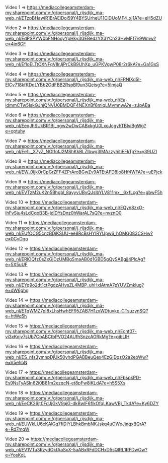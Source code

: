 Video 1 => https://mediacollegeamsterdam-my.sharepoint.com/:v:/g/personal/j_rijsdijk_ma-web_nl/ETzpBHawiR1BrAEiDoi59Y4BYSUrheU11CiDUoMF4_xj1A?e=eH5dZU

Video 2 => https://mediacollegeamsterdam-my.sharepoint.com/:v:/g/personal/j_rijsdijk_ma-web_nl/EdPSPYW0bFNHooyYpHky3GEBedzYX3YCh23HvMFf7v9Wmw?e=4in6GF

Video 3 => https://mediacollegeamsterdam-my.sharepoint.com/:v:/g/personal/j_rijsdijk_ma-web_nl/EfIoELTtOXNFqVIIrJjPrCkB9UhXp_uGPKVgwP08r2r6kA?e=Ga1GsS

Video 4 => https://mediacollegeamsterdam-my.sharepoint.com/:v:/g/personal/j_rijsdijk_ma-web_nl/ERNlXd5l-ElCv718kfKDqLYBb2OdFBB2RspBI9un3Qeisg?e=5ImjaQ

Video 5 => https://mediacollegeamsterdam-my.sharepoint.com/:v:/g/personal/j_rijsdijk_ma-web_nl/Ea-ldmmCTw5IskGJhjQNVU0BMDQF4NEXnBf6miqLMvmnwA?e=zJpABa

Video 6 => https://mediacollegeamsterdam-my.sharepoint.com/:v:/g/personal/j_rijsdijk_ma-web_nl/EeqJhSUkBR1Bj_ngw2wDwCABxkgU0LxoJcgyhTBlviBgWg?e=optuhy

Video 7 => https://mediacollegeamsterdam-my.sharepoint.com/:v:/g/personal/j_rijsdijk_ma-web_nl/Ee1L_X7yZ_NOl1ofJ2MShKkBLZIbwg3lMAzzyhitiEFkTg?e=y39UZI

Video 8 => https://mediacollegeamsterdam-my.sharepoint.com/:v:/g/personal/j_rijsdijk_ma-web_nl/EW_0IjkOrCpGrZFF4ZPrAroBGwZv9ATEtAFD8Io8Hf4WFA?e=uEPjck

Video 9 => https://mediacollegeamsterdam-my.sharepoint.com/:v:/g/personal/j_rijsdijk_ma-web_nl/EVTzM2uK2n5Bhgbl_8ayyvUByQJslbYLV811mx__6xfLcg?e=gbwF5h

Video 10 => https://mediacollegeamsterdam-my.sharepoint.com/:v:/g/personal/j_rijsdijk_ma-web_nl/EQyn8zxO-ihFvSju4sLdCqoB3B-jdlDYsDnz0hWarAL7sQ?e=nvznO0

Video 11 => https://mediacollegeamsterdam-my.sharepoint.com/:v:/g/personal/j_rijsdijk_ma-web_nl/EUfOCG5cnzBDjKSUU-ee8RcBsHYIRYUpw6_hOMG083CSHw?e=0CyOgo

Video 12 => https://mediacollegeamsterdam-my.sharepoint.com/:v:/g/personal/j_rijsdijk_ma-web_nl/ERlOQfz0sZxGjDzUMBgSmaAB0d1GBD5gQySABgjj4PlcAg?e=5X5uUF

Video 13 => https://mediacollegeamsterdam-my.sharepoint.com/:v:/g/personal/j_rijsdijk_ma-web_nl/EYq9o2dt1ctPgdzAHvsZL4MBP_uhHxIAtmA7pYUVZmklug?e=dW6ghg

Video 14 => https://mediacollegeamsterdam-my.sharepoint.com/:v:/g/personal/j_rijsdijk_ma-web_nl/ETqWMZ7pI8xLhsHwhEF95ZAB7H1zxWDtuvkp-CTsuzynSQ?e=htWq5h

Video 15 => https://mediacollegeamsterdam-my.sharepoint.com/:v:/g/personal/j_rijsdijk_ma-web_nl/Ecnt07-vi3xKqjv7sUb7CpABCtbPVO24AUfhSnzcAGRkMg?e=qjbLIH

Video 16 => https://mediacollegeamsterdam-my.sharepoint.com/:v:/g/personal/j_rijsdijk_ma-web_nl/ES_nfs3ymnpDjUk50yhdPGABBeuQex4EzGjDqzO2a2ebWw?e=V5ehbN

Video 17 => https://mediacollegeamsterdam-my.sharepoint.com/:v:/g/personal/j_rijsdijk_ma-web_nl/EbspkPD-Es9NsTyASIn62i0B81m2ezqcN-et8pFw8iKLdA?e=h5S5Xs

Video 18 => https://mediacollegeamsterdam-my.sharepoint.com/:v:/g/personal/j_rijsdijk_ma-web_nl/EeCK26jt0FdJjGkV9ajG-dkBwlF6flkOfqLKawVBj_TkdA?e=Ky6DZY

Video 19 => https://mediacollegeamsterdam-my.sharepoint.com/:v:/g/personal/j_rijsdijk_ma-web_nl/EUWkLU6cKAlGq7fiDIYLBhkBmbNKJskq4uOWxJjnqxBQrA?e=Rd7mqW

Video 20 => https://mediacollegeamsterdam-my.sharepoint.com/:v:/g/personal/j_rijsdijk_ma-web_nl/EV1VTu3RzydOkfAaSxX-5aABxRFdDCHxD5sQlRL1RFDwOw?e=YosKqL